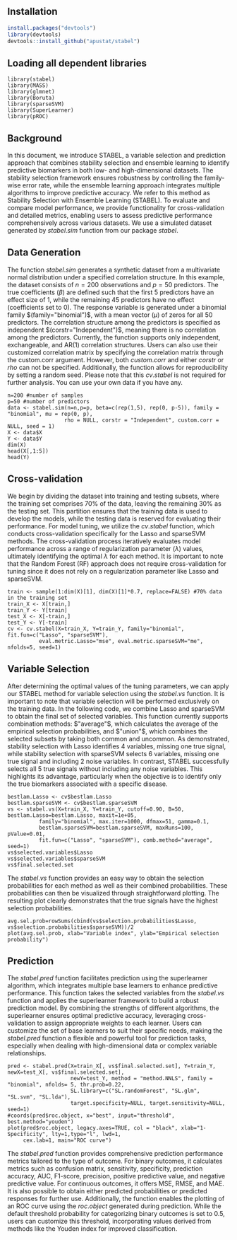 
## Installation
```r
install.packages("devtools")
library(devtools)
devtools::install_github("apustat/stabel")
```

## Loading all dependent libraries
```{r, warning=FALSE, echo=TRUE, warning=FALSE, message=FALSE, results='hide'}
library(stabel)
library(MASS)
library(glmnet)
library(Boruta)
library(sparseSVM)
library(SuperLearner)
library(pROC)
```

## Background
In this document, we introduce STABEL, a variable selection and prediction approach that combines stability selection and ensemble learning to identify predictive biomarkers in both low- and high-dimensional datasets. The stability selection framework ensures robustness by controlling the family-wise error rate, while the ensemble learning approach integrates multiple algorithms to improve predictive accuracy. We refer to this method as Stability Selection with Ensemble Learning (STABEL). To evaluate and compare model performance, we provide functionality for cross-validation and detailed metrics, enabling users to assess predictive performance comprehensively across various datasets. We use a simulated dataset generated by $stabel.sim$ function from our package $stabel$. 

## Data Generation

The function $stabel.sim$ generates a synthetic dataset from a multivariate normal distribution under a specified correlation structure. In this example, the dataset consists of $n=200$ observations and $p=50$ predictors. The true coefficients $(β)$ are defined such that the first 5 predictors have an effect size of 1, while the remaining 45 predictors have no effect (coefficients set to 0). The response variable is generated under a binomial family $(family="binomial")$, with a mean vector $(\mu)$ of zeros for all 50 predictors. The correlation structure among the predictors is specified as independent $(corstr="Independent")$, meaning there is no correlation among the predictors. Currently, the function supports only independent, exchangeable, and AR(1) correlation structures. Users can also use their customized correlation matrix by specifying the correlation matrix through the custom.corr argument. However, both $custom.corr$ and either $corstr$ or $rho$ can not be specified. Additionally, the function allows for reproducibility by setting a random seed. Please note that this $cv.stabel$ is not required for further analysis. You can use your own data if you have any.

```{r, echo=TRUE, warning=FALSE, message=FALSE}
n=200 #number of samples
p=50 #number of predictors
data <- stabel.sim(n=n,p=p, beta=c(rep(1,5), rep(0, p-5)), family = "binomial", mu = rep(0, p),
                  rho = NULL, corstr = "Independent", custom.corr = NULL, seed = 1)
X <- data$X
Y <- data$Y
dim(X)
head(X[,1:5])
head(Y)
```

## Cross-validation
We begin by dividing the dataset into training and testing subsets, where the training set comprises 70% of the data, leaving the remaining 30% as the testing set. This partition ensures that the training data is used to develop the models, while the testing data is reserved for evaluating their performance. For model tuning, we utilize the $cv.stabel$ function, which conducts cross-validation specifically for the Lasso and sparseSVM methods. The cross-validation process iteratively evaluates model performance across a range of regularization parameter $(\lambda)$ values, ultimately identifying the optimal $\lambda$ for each method. It is important to note that the Random Forest (RF) approach does not require cross-validation for tuning since it does not rely on a regularization parameter like Lasso and sparseSVM.

```{r}
train <- sample(1:dim(X)[1], dim(X)[1]*0.7, replace=FALSE) #70% data in the training set
train_X <- X[train,]
train_Y <- Y[train]
test_X <- X[-train,]
test_Y <- Y[-train]
cv <- cv.stabel(X=train_X, Y=train_Y, family="binomial", fit.fun=c("Lasso", "sparseSVM"), 
          eval.metric.Lasso="mse", eval.metric.sparseSVM="me", nfolds=5, seed=1)

```

## Variable Selection
After determining the optimal values of the tuning parameters, we can apply our STABEL method for variable selection using the $stabel.vs$ function. It is important to note that variable selection will be performed exclusively on the training data. In the following code, we combine Lasso and sparseSVM to obtain the final set of selected variables. This function currently supports combination methods: $"average"$, which calculates the average of the empirical selection probabilities, and $"union"$, which combines the selected subsets by taking both common and uncommon. As demonstrated, stability selection with Lasso identifies 4 variables, missing one true signal, while stability selection with sparseSVM selects 6 variables, missing one true signal and including 2 noise variables. In contrast, STABEL successfully selects all 5 true signals without including any noise variables. This highlights its advantage, particularly when the objective is to identify only the true biomarkers associated with a specific disease.

```{r, warning=FALSE, message=FALSE}
bestlam.Lasso <- cv$bestlam.Lasso
bestlam.sparseSVM <- cv$bestlam.sparseSVM
vs <- stabel.vs(X=train_X, Y=train_Y, cutoff=0.90, B=50, bestlam.Lasso=bestlam.Lasso, maxit=1e+05, 
          family="binomial", max.iter=1000, dfmax=51, gamma=0.1, 
          bestlam.sparseSVM=bestlam.sparseSVM, maxRuns=100, pValue=0.01, 
          fit.fun=c("Lasso", "sparseSVM"), comb.method="average", seed=1)
vs$selected.variables$Lasso
vs$selected.variables$sparseSVM
vs$final.selected.set
```

The $stabel.vs$ function provides an easy way to obtain the selection probabilities for each method as well as their combined probabilities. These probabilities can then be visualized through straightforward plotting. The resulting plot clearly demonstrates that the true signals have the highest selection probabilities.

```{r, warning=FALSE, message=FALSE}
avg.sel.prob=rowSums(cbind(vs$selection.probabilities$Lasso, vs$selection.probabilities$sparseSVM))/2
plot(avg.sel.prob, xlab="Variable index", ylab="Empirical selection probability")
```

## Prediction

The $stabel.pred$ function facilitates prediction using the superlearner algorithm, which integrates multiple base learners to enhance predictive performance. This function takes the selected variables from the $stabel.vs$ function and applies the superlearner framework to build a robust prediction model. By combining the strengths of different algorithms, the superlearner ensures optimal predictive accuracy, leveraging cross-validation to assign appropriate weights to each learner. Users can customize the set of base learners to suit their specific needs, making the $stabel.pred$ function a flexible and powerful tool for prediction tasks, especially when dealing with high-dimensional data or complex variable relationships.

```{r, warning=FALSE, message=FALSE}
pred <- stabel.pred(X=train_X[, vs$final.selected.set], Y=train_Y, newX=test_X[, vs$final.selected.set], 
                    newY=test_Y, method = "method.NNLS", family = "binomial", nfolds= 5, thr.prob=0.22,
                    SL.library=c("SL.randomForest", "SL.glm", "SL.svm", "SL.lda"), 
                    target.specificity=NULL, target.sensitivity=NULL, seed=1)
#coords(pred$roc.object, x="best", input="threshold", best.method="youden")
plot(pred$roc.object, legacy.axes=TRUE, col = "black", xlab="1-Specificity", lty=1,type="l", lwd=1,
     cex.lab=1, main="ROC curve")
```

The $stabel.pred$ function provides comprehensive prediction performance metrics tailored to the type of outcome. For binary outcomes, it calculates metrics such as confusion matrix, sensitivity, specificity, prediction accuracy, AUC, F1-score, precision, positive predictive value, and negative predictive value. For continuous outcomes, it offers MSE, RMSE, and MAE. It is also possible to obtain either predicted probabilities or predicted responses for further use. Additionally, the function enables the plotting of an ROC curve using the $roc.object$ generated during prediction. While the default threshold probability for categorizing binary outcomes is set to 0.5, users can customize this threshold, incorporating values derived from methods like the Youden index for improved classification.
